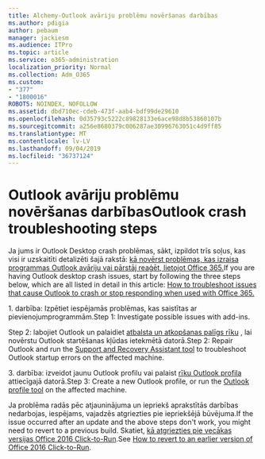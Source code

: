 ```yaml
---
title: Alchemy-Outlook avāriju problēmu novēršanas darbības
ms.author: pdigia
author: pebaum
manager: jackiesm
ms.audience: ITPro
ms.topic: article
ms.service: o365-administration
localization_priority: Normal
ms.collection: Adm_O365
ms.custom:
- "377"
- "1800016"
ROBOTS: NOINDEX, NOFOLLOW
ms.assetid: dbd710ec-cdeb-473f-aab4-bdf99de29610
ms.openlocfilehash: 0d35793c5222c89828133e6ace98d8b53860107b
ms.sourcegitcommit: a256e8680379c006287ae30996763051c4d9ff85
ms.translationtype: MT
ms.contentlocale: lv-LV
ms.lasthandoff: 09/04/2019
ms.locfileid: "36737124"
---
```

# <a name="outlook-crash-troubleshooting-steps"></a><span data-ttu-id="99f3e-102">Outlook avāriju problēmu novēršanas darbības</span><span class="sxs-lookup"><span data-stu-id="99f3e-102">Outlook crash troubleshooting steps</span></span>

<span data-ttu-id="99f3e-103">Ja jums ir Outlook Desktop crash problēmas, sākt, izpildot trīs soļus, kas visi ir uzskaitīti detalizēti šajā rakstā: [kā novērst problēmas, kas izraisa programmas Outlook avāriju vai pārstāj reaģēt, lietojot Office 365.](https://docs.microsoft.com/exchange/troubleshoot/outlook-crashes/crash-issues)</span><span class="sxs-lookup"><span data-stu-id="99f3e-103">If you are having Outlook desktop crash issues, start by following the three steps below, which are all listed in detail in this article: [How to troubleshoot issues that cause Outlook to crash or stop responding when used with Office 365.](https://docs.microsoft.com/exchange/troubleshoot/outlook-crashes/crash-issues)</span></span>
  
<span data-ttu-id="99f3e-104">1. darbība: Izpētiet iespējamās problēmas, kas saistītas ar pievienojumprogrammām.</span><span class="sxs-lookup"><span data-stu-id="99f3e-104">Step 1: Investigate possible issues with add-ins.</span></span>
  
<span data-ttu-id="99f3e-105">Step 2: labojiet Outlook un palaidiet [atbalsta un atkopšanas palīgs rīku](https://aka.ms/SaRA-OutlookWontStart) , lai novērstu Outlook startēšanas kļūdas ietekmētā datorā.</span><span class="sxs-lookup"><span data-stu-id="99f3e-105">Step 2: Repair Outlook and run the [Support and Recovery Assistant tool](https://aka.ms/SaRA-OutlookWontStart) to troubleshoot Outlook startup errors on the affected machine.</span></span>
  
<span data-ttu-id="99f3e-106">3. darbība: izveidot jaunu Outlook profilu vai palaist [rīku Outlook profila](https://aka.ms/SaRA-OutlookSetupProfile) attiecīgajā datorā.</span><span class="sxs-lookup"><span data-stu-id="99f3e-106">Step 3: Create a new Outlook profile, or run the [Outlook profile tool](https://aka.ms/SaRA-OutlookSetupProfile) on the affected machine.</span></span>
  
<span data-ttu-id="99f3e-107">Ja problēma radās pēc atjauninājuma un iepriekš aprakstītās darbības nedarbojas, iespējams, vajadzēs atgriezties pie iepriekšējā būvējuma.</span><span class="sxs-lookup"><span data-stu-id="99f3e-107">If the issue occurred after an update and the above steps don't work, you might need to revert to a previous build.</span></span> <span data-ttu-id="99f3e-108">Skatiet, [kā atgriezties pie vecākas versijas Office 2016 Click-to-Run](https://support.microsoft.com/help/2770432).</span><span class="sxs-lookup"><span data-stu-id="99f3e-108">See [How to revert to an earlier version of Office 2016 Click-to-Run](https://support.microsoft.com/help/2770432).</span></span>
  